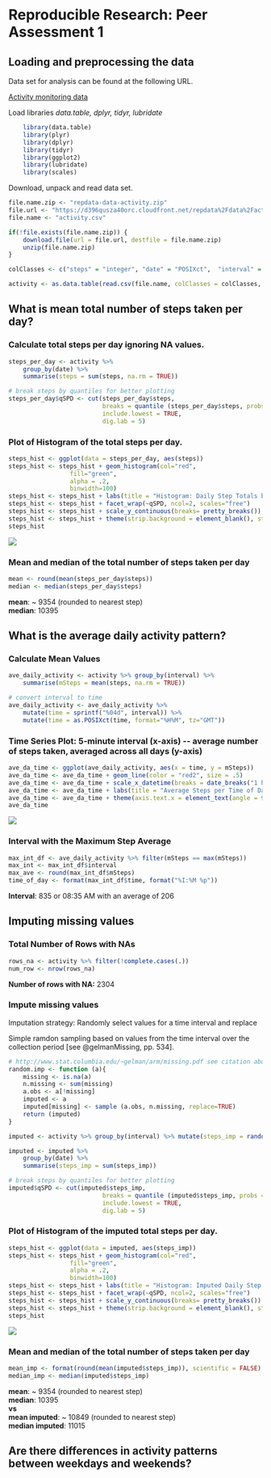 # Reproducible Research: Peer Assessment 1


## Loading and preprocessing the data

Data set for analysis can be found at the following URL.  

[Activity monitoring data](https://d396qusza40orc.cloudfront.net/repdata%2Fdata%2Factivity.zip)

Load libraries _data.table, dplyr, tidyr, lubridate_


```r
    library(data.table)
    library(plyr)
    library(dplyr)
    library(tidyr)
    library(ggplot2)
    library(lubridate)
    library(scales)
```

Download, unpack and read data set.


```r
file.name.zip <- "repdata-data-activity.zip"
file.url <- "https://d396qusza40orc.cloudfront.net/repdata%2Fdata%2Factivity.zip"
file.name <- "activity.csv"

if(!file.exists(file.name.zip)) {
    download.file(url = file.url, destfile = file.name.zip)
    unzip(file.name.zip)
}

colClasses <- c("steps" = "integer", "date" = "POSIXct",  "interval" = "integer")

activity <- as.data.table(read.csv(file.name, colClasses = colClasses, stringsAsFactors=FALSE))
```

## What is mean total number of steps taken per day?

### Calculate total steps per day ignoring NA values.  


```r
steps_per_day <- activity %>% 
    group_by(date) %>% 
    summarise(steps = sum(steps, na.rm = TRUE))

# break steps by quantiles for better plotting
steps_per_day$qSPD <- cut(steps_per_day$steps, 
                          breaks = quantile (steps_per_day$steps, probs = c(0, .25, .50, .75, 1)), 
                          include.lowest = TRUE,
                          dig.lab = 5)
```

### Plot of Histogram of the total steps per day. 


```r
steps_hist <- ggplot(data = steps_per_day, aes(steps))
steps_hist <- steps_hist + geom_histogram(col="red", 
                 fill="green", 
                 alpha = .2,
                 binwidth=100)
steps_hist <- steps_hist + labs(title = "Histogram: Daily Step Totals by Quantile", x = "Number of Steps", y = "Number of Days")
steps_hist <- steps_hist + facet_wrap(~qSPD, ncol=2, scales="free")
steps_hist <- steps_hist + scale_y_continuous(breaks= pretty_breaks())
steps_hist <- steps_hist + theme(strip.background = element_blank(), strip.text = element_blank())
steps_hist
```

![](PA1_template_files/figure-html/unnamed-chunk-4-1.png) 

### Mean and median of the total number of steps taken per day


```r
mean <- round(mean(steps_per_day$steps))
median <- median(steps_per_day$steps)
```

**mean**: ~ 9354 (rounded to nearest step)  
**median**: 10395  



## What is the average daily activity pattern?

### Calculate Mean Values

```r
ave_daily_activity <- activity %>% group_by(interval) %>% 
    summarise(mSteps = mean(steps, na.rm = TRUE))

# convert interval to time
ave_daily_activity <- ave_daily_activity %>% 
    mutate(time = sprintf("%04d", interval)) %>% 
    mutate(time = as.POSIXct(time, format="%H%M", tz="GMT"))
```

### Time Series Plot: 5-minute interval (x-axis) -- average number of steps taken, averaged across all days (y-axis)


```r
ave_da_time <- ggplot(ave_daily_activity, aes(x = time, y = mSteps))
ave_da_time <- ave_da_time + geom_line(color = "red2", size = .5)
ave_da_time <- ave_da_time + scale_x_datetime(breaks = date_breaks("1 hour"), labels = date_format("%I %p"))
ave_da_time <- ave_da_time + labs(title = "Average Steps per Time of Day", x = "Time of Day", y = "Number of Steps")
ave_da_time <- ave_da_time + theme(axis.text.x = element_text(angle = 90, hjust = 1))
ave_da_time
```

![](PA1_template_files/figure-html/unnamed-chunk-7-1.png) 

### Interval with the Maximum Step Average 


```r
max_int_df <- ave_daily_activity %>% filter(mSteps == max(mSteps))
max_int <- max_int_df$interval
max_ave <- round(max_int_df$mSteps)
time_of_day <- format(max_int_df$time, format("%I:%M %p"))
```
**Interval**: 835 or 08:35 AM with an average of 206


## Imputing missing values

### Total Number of Rows with NAs


```r
rows_na <- activity %>% filter(!complete.cases(.))
num_row <- nrow(rows_na)
```
**Number of rows with NA:** 2304

### Impute missing values 

Imputation strategy: Randomly select values for a time interval and replace

Simple ramdon sampling based on values from the time interval over the collection period [see @gelmanMissing, pp. 534].


```r
# http://www.stat.columbia.edu/~gelman/arm/missing.pdf see citation above.
random.imp <- function (a){
    missing <- is.na(a)
    n.missing <- sum(missing)
    a.obs <- a[!missing]
    imputed <- a
    imputed[missing] <- sample (a.obs, n.missing, replace=TRUE)
    return (imputed)
}

imputed <- activity %>% group_by(interval) %>% mutate(steps_imp = random.imp(steps))

imputed <- imputed %>% 
    group_by(date) %>% 
    summarise(steps_imp = sum(steps_imp))

# break steps by quantiles for better plotting
imputed$qSPD <- cut(imputed$steps_imp, 
                          breaks = quantile (imputed$steps_imp, probs = c(0, .25, .50, .75, 1)), 
                          include.lowest = TRUE,
                          dig.lab = 5)
```

### Plot of Histogram of the imputed total steps per day. 


```r
steps_hist <- ggplot(data = imputed, aes(steps_imp))
steps_hist <- steps_hist + geom_histogram(col="red", 
                 fill="green", 
                 alpha = .2,
                 binwidth=100)
steps_hist <- steps_hist + labs(title = "Histogram: Imputed Daily Step Totals by Quantile", x = "Number of Steps", y = "Number of Days")
steps_hist <- steps_hist + facet_wrap(~qSPD, ncol=2, scales="free")
steps_hist <- steps_hist + scale_y_continuous(breaks= pretty_breaks())
steps_hist <- steps_hist + theme(strip.background = element_blank(), strip.text = element_blank())
steps_hist
```

![](PA1_template_files/figure-html/unnamed-chunk-11-1.png) 

### Mean and median of the total number of steps taken per day


```r
mean_imp <- format(round(mean(imputed$steps_imp)), scientific = FALSE)
median_imp <- median(imputed$steps_imp)
```

**mean**: ~ 9354 (rounded to nearest step)  
**median**: 10395  
**vs**  
**mean imputed**: ~ 10849 (rounded to nearest step)  
**median imputed**: 11015 




## Are there differences in activity patterns between weekdays and weekends?
